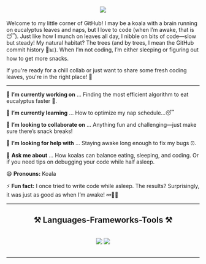 <h1 align="center">
    <img src="https://readme-typing-svg.herokuapp.com/?font=Righteous&size=35&center=true&vCenter=true&width=500&height=70&duration=4000&lines=Hi+There!+👋;+I'm+Dumb+Koala!;" />
</h1>

Welcome to my little corner of GitHub! I may be a koala with a brain running on eucalyptus leaves and naps, but I love to code (when I’m awake, that is 😴). Just like how I munch on leaves all day, I nibble on bits of code—slow but steady! My natural habitat? The trees (and by trees, I mean the GitHub commit history 🌳📊). When I’m not coding, I’m either sleeping or figuring out how to get more snacks.

If you're ready for a chill collab or just want to share some fresh coding leaves, you're in the right place! 🐨

---

<div align=left>

🔭 **I’m currently working on** ...
Finding the most efficient algorithm to eat eucalyptus faster 🍃.

🌱 **I’m currently learning** ...
How to optimize my nap schedule...😴

👯 **I’m looking to collaborate on** ...
Anything fun and challenging—just make sure there’s snack breaks!

🤔 **I’m looking for help with** ...
Staying awake long enough to fix my bugs ⏰.

💬 **Ask me about** ...
How koalas can balance eating, sleeping, and coding. Or if you need tips on debugging your code while half asleep.

😄 **Pronouns:**
 Koala

⚡ **Fun fact:**
I once tried to write code while asleep. The results? Surprisingly, it was just as good as when I’m awake! 💤🧑‍💻

</div>

 <hr/>
     <h2 align="center">⚒️ Languages-Frameworks-Tools ⚒️</h2>
     <br/>
    <div align="center">
        <img src="https://skillicons.dev/icons?i=svelte,html,css,vscode,github,git,azure,docker,cs,dotnet" />
        <img src="https://skillicons.dev/icons?i=nodejs,python,javascript,typescript,c,java,linux" /><br>
    </div>
    <br/>
<hr/>

<!--
<h2 align="center">⚡ Stats ⚡</h2>
<br>
<div align=center>
  <img width=390 src="https://github-readme-streak-stats-salesp07.vercel.app/?user=David758b&count_private=true&theme=react&border_radius=10" alt="streak stats"/>
  <img width=390 src="https://github-readme-stats-salesp07.vercel.app/api?username=David758b&count_private=true&show_icons=true&theme=react&rank_icon=github&border_radius=10" alt="readme stats" />
  <br/>
  <img width=325 align="center" src="https://github-readme-stats-salesp07.vercel.app/api/top-langs/?username=salesp07&hide=HTML&langs_count=8&layout=compact&theme=react&border_radius=10&size_weight=0.5&count_weight=0.5&exclude_repo=github-readme-stats" alt="top langs" />
</div>
-->


